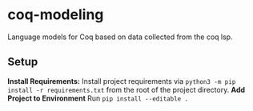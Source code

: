 # coq-modeling
Language models for Coq based on data collected from the coq lsp. 

## Setup
**Install Requirements:** Install project requirements via `python3 -m pip install -r requirements.txt` from the root of the project directory. 
**Add Project to Environment** Run `pip install --editable .`

